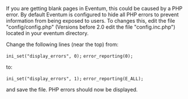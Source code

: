 If you are getting blank pages in Eventum, this could be caused by a PHP error. By default Eventum is configured to hide all PHP errors to prevent information from being exposed to users. To changes this, edit the file "config/config.php" (Versions before 2.0 edit the file "config.inc.php") located in your eventum directory.

Change the following lines (near the top) from:

`ini_set("display_errors", 0);`
`error_reporting(0);`

to:

`ini_set("display_errors", 1);`
`error_reporting(E_ALL);`

and save the file. PHP errors should now be displayed.